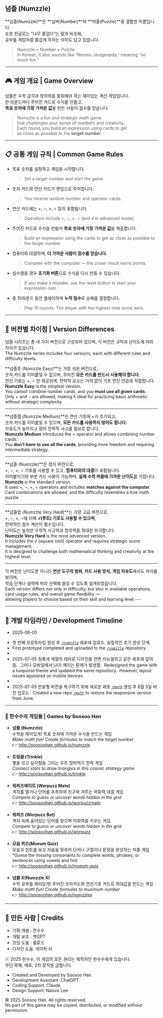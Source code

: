 ## 넘즐 (Numzzle) 

**넘즐(Numzzle)**은 **넘버(Number)**와 **퍼즐(Puzzle)**을 결합한 이름입니다.  
또한 한글로는 “너무 즐겁다“는 말과 비슷해,  
공부를 게임처럼 즐겁게 하자는 의미도 담고 있습니다.

> Numzzle = Number + Puzzle  
> In Korean, it also sounds like “Neomu Jeulgeopda,” meaning “so much fun.”

---

## 🎮 게임 개요 | Game Overview

넘즐은 수학 감각과 창의력을 발휘해야 하는 재미있는 계산 게임입니다.  
한 라운드마다 주어진 카드로 수식을 만들고,  
**목표 숫자에 가장 가까운 값**을 만든 사람이 점수를 얻습니다.

> Numzzle is a fun and strategic math game  
> that challenges your sense of numbers and creativity.  
> Each round, you build an expression using cards to get  
> as close as possible to the **target number**.

---

## 📋 공통 게임 규칙 | Common Game Rules

- 목표 숫자를 설정하고 게임을 시작합니다.  
  > Set a target number and start the game.

- 숫자 카드와 연산 카드가 랜덤으로 주어집니다.  
  > You receive random number and operator cards.

- 연산 카드에는 +, −, ×, ÷ 등이 포함됩니다.  
  > Operators include +, −, ×, ÷ (and √ in advanced mode).

- 주어진 카드로 수식을 만들어 **목표 숫자에 가장 가까운 값**을 제출합니다.  
  > Build an expression using the cards to get as close as possible to the target number.

- 컴퓨터와 대결하며, **더 가까운 사람이 점수를 얻습니다.**  
  > Compete with the computer — the closer result earns points.

- 실수했을 경우 **초기화 버튼**으로 수식을 다시 만들 수 있습니다.  
  > If you make a mistake, use the reset button to start your expression over.

- 총 10라운드 동안 플레이하며 **누적 점수**로 승패를 결정합니다.  
  > Play 10 rounds. The player with the highest total score wins.

---

## 🧩 버전별 차이점 | Version Differences

넘즐 시리즈는 총 네 가지 버전으로 구성되어 있으며, 각 버전은 규칙과 난이도에 따라 차이가 있습니다.  
The Numzzle series includes four versions, each with different rules and difficulty levels.

**넘즐초 (Numzzle Easy)**는 가장 쉬운 버전으로,  
숫자 카드를 이어붙일 수 없으며, 주어진 **모든 카드를 반드시 사용해야 합니다.**  
연산 기호는 +, − 만 제공되며, 전략적 요소는 거의 없이 기초 연산 연습에 적합합니다.  
**Numzzle Easy** is the simplest version.  
You cannot combine number cards, and you **must use all given cards**.  
Only + and − are allowed, making it ideal for practicing basic arithmetic without strategic complexity.

---

**넘즐잼 (Numzzle Medium)**은 연산 기호에 ×가 추가되고,  
숫자 카드를 이어붙일 수 있으며, **모든 카드를 사용하지 않아도 됩니다.**  
자유도가 높아지고 점차 전략적 사고를 필요로 합니다.  
**Numzzle Medium** introduces the × operator and allows combining number cards.  
You **don’t have to use all the cards**, providing more freedom and requiring intermediate strategy.

---

**넘즐 (Numzzle)**은 정식 버전으로,  
+, −, ×, ÷ 기호를 사용할 수 있고, **컴퓨터와의 대결**이 포함됩니다.  
이어붙이기와 부분 카드 사용이 가능하며, **실제 수학 퍼즐에 가까운 난이도**를 가집니다.  
**Numzzle** is the standard version.  
It uses +, −, ×, ÷ operators and includes **matches against the computer**.  
Card combinations are allowed, and the difficulty resembles a true math puzzle.

---

**넘즐업 (Numzzle Very Hard)**는 가장 고급 버전으로,  
+, −, ×, ÷에 더해 **√(루트) 기호도 사용할 수 있으며**,  
전략적인 점수 계산이 필수입니다.  
난이도는 높지만 수학적 사고력과 창의력을 최대한 자극합니다.  
**Numzzle Very Hard** is the most advanced version.  
It includes the √ (square root) operator and requires strategic score management.  
It is designed to challenge both mathematical thinking and creativity at the highest level.

---

각 버전은 난이도뿐 아니라 **연산 도구의 범위, 카드 사용 방식, 게임 자유도**에서도 차이를 보이며,  
학습 단계나 실력에 따라 선택해 즐길 수 있도록 설계되었습니다.  
Each version differs not only in difficulty, but also in available operations, card usage rules, and overall game flexibility —  
allowing players to choose based on their skill and learning level.---

---

## 📅 개발 타임라인 / Development Timeline

- 2025-06-05 
* 첫 번째 프로토타입 완성 후 [`/numzzle`](https://soosoohan.github.io/numzzle) 레포에 업로드.  실질적인 초기 완성 단계.  
*   First prototype completed and uploaded to the [`/numzzle`](https://soosoohan.github.io/numzzle) repository.  
* 
* 2025-07-05 청록색 계열의 테마로 디자인을 전면 리뉴얼하고 같은 레포에 덮어씀.   그러나 모바일에서 UI가 깨지는 문제가 발생함.   Redesigned the game with a turquoise theme and updated the same repository.   However, layout issues appeared on mobile devices.  
* 
* 2025-07-05 반응형 버전을 복구하기 위해 새로운 레포 [`/math`](http://soosoohan.github.io/math) 생성 후 6월 5일 버전 업로드.   Created a new repo [`/math`](http://soosoohan.github.io/math) to restore the responsive version from June.  

---

### 🧪 한수수의  게임들 |  Games by Soosoo Han

- **넘즐 (Numzzle)**  
  수학을 재미있게! 목표 숫자에 가까운 수식을 만드는 게임  
  *Make math fun! Create formulas to match the target number*  
  👉 http://soosoohan.github.io/numzzle

- **트링클 (Trinkle)**  
  별을 잇고 삼각형을 그리는 우주 땅따먹기 전략 게임  
  *Connect stars to draw triangles in this cosmic strategy game*  
  👉 http://soosoohan.github.io/trinkle

- **워퍼즈메이트 (Worpuzz Mate)**  
  격자를 열거나 단어를 추측하며 친구와 겨루는 어휘력 대결 게임  
  *Compete to guess or uncover words hidden in the grid*  
  👉 http://soosoohan.github.io/worpuzzmate

- **워퍼즈 (Worpuzz Bot)**  
  격자 속에 숨어있는 단어를 찾으며 어휘력을 키우는 게임.    
  *Compete to guess or uncover words hidden in the grid*  
  👉 http://soosoohan.github.io/worpuzz

- **모음 퀴즈(Moeum Quiz)**  
    모음과 힌트를 보고 자음을 맞추어 단어나 구절이나 문장을 완성하는 퍼즐 게임  
  *Guess the missing consonants to complete words, phrases, or sentences using vowels and hint  
  👉 http://soosoohan.github.io/moeum-quiz

- **넘즐 X(Numzzle X)**  
    수학 공부를 재미있게! 주어진  숫자카드와 연산기호 카드로 최대값을 만드는 게임  
   *Make math fun! Create formulas to muximum number*  
  👉 http://soosoohan.github.io/numzzlex

---

## 👤 만든 사람 | Credits


- 기획·개발 : 한수수  
- 개발 보조 : 챗GPT
- 코딩 도움 : 클로드  
- 디자인 도움: 네이처 리

<p>ⓒ 2025 한수수. 이 게임의 모든 권리는 제작자인 한수수에게 있습니다.<br>
 무단 복제, 배포, 2차 창작을 금합니다.</p>

- Created and Developed by Soosoo Han  
- Development Assistant: ChatGPT  
- Coding Support: Claude  
- Design Support: Nature Lee

<p>© 2025 Soosoo Han. All rights reserved.<br>
    No part of this game may be copied, distributed, or modified without permission.</p>

